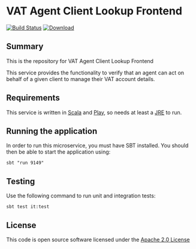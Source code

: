 # VAT Agent Client Lookup Frontend

[![Build Status](https://travis-ci.org/hmrc/vat-agent-client-lookup-frontend.svg)](https://travis-ci.org/hmrc/vat-agent-client-lookup-frontend) [ ![Download](https://api.bintray.com/packages/hmrc/releases/vat-agent-client-lookup-frontend/images/download.svg) ](https://bintray.com/hmrc/releases/vat-agent-client-lookup-frontend/_latestVersion)

## Summary

This is the repository for VAT Agent Client Lookup Frontend

This service provides the functionality to verify that an agent can act on behalf of a given client to manage their VAT account details.

## Requirements

This service is written in [Scala](http://www.scala-lang.org/) and [Play](http://playframework.com/), so needs at least a [JRE](https://www.java.com/en/download/) to run.

## Running the application

In order to run this microservice, you must have SBT installed. You should then be able to start the application using:

`sbt "run 9149"`

## Testing

Use the following command to run unit and integration tests:

`sbt test it:test`

## License

This code is open source software licensed under the [Apache 2.0 License]("http://www.apache.org/licenses/LICENSE-2.0.html")
